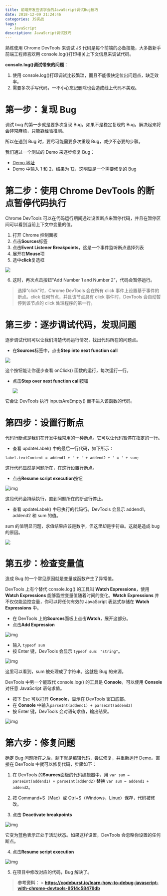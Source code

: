 ```yaml
---
title: 前端开发应该学会的JavaScript调试Bug技巧
date: 2018-12-09 21:24:46
categories: JS实战
tags:
  - JavaScript
description: JavaScript调试技巧
---
```


熟练使用 Chrome DevTools 来调试 JS 代码是每个前端的必备技能，大多数新手前端工程师喜欢用 console.log()打印相关上下文信息来调试代码。

**console.log()调试带来的问题**：

1. 使用 console.log()打印调试比较繁琐，而且不能很快定位出问题点，缺乏效率。
2. 需要多次手写代码，一不小心忘记删除也会造成线上代码不美观。

# 第一步：复现 Bug

调试 bug 的第一步就是要多次复现 Bug，如果不是稳定复现的 Bug，解决起来将会非常麻烦，只能靠经验推测。

所以在遇到 Bug 时，要尽可能需要多次重现 Bug，减少不必要的步骤。

我们通过一个测试的 Demo 来逐步修复 Bug：

- [Demo 地址](https://googlechrome.github.io/devtools-samples/debug-js/get-started)
- Demo 中输入 1 和 2，结果为 12，这明显是一个需要修复的 Bug

# 第二步：使用 Chrome DevTools 的断点暂停代码执行

Chrome DevTools 可以在代码运行期间通过设置断点来暂停代码，并且在暂停区间可以看到当前上下文中变量的值。

1. 打开 Chrome 控制面板
2. 点击**Sources**标签
3. 点击**Event Listener Breakpoints**，这是一个事件监听断点选择列表
4. 展开在**Mouse**项
5. 选中**click**复选框

![](https://github.com/facebesidewyj/facebesidewyj.github.io/blob/master/images/%E4%BC%81%E4%B8%9A%E5%BE%AE%E4%BF%A1%E6%88%AA%E5%9B%BE_cd5ea0ea-09fc-44d4-8a76-ee80e84165db.png)

6. 这时，再次点击按钮“Add Number 1 and Number 2”，代码会暂停运行。

> 选择“click”时，Chrome DevTools 会在所有 click 事件上设置基于事件的断点。click 任何节点，并且该节点具有 click 事件时，DevTools 会自动暂停到该节点的 click 处理程序的第一行。

# 第三步：逐步调试代码，发现问题

逐步调试代码可以让我们清楚代码运行情况，找出代码所在的问题点。

- 在**Sources**标签中，点击**Step into next function call**

![](https://github.com/facebesidewyj/facebesidewyj.github.io/blob/master/images/%E4%BC%81%E4%B8%9A%E5%BE%AE%E4%BF%A1%E6%88%AA%E5%9B%BE_6f6ca455-08d2-4dda-b2a5-fb6911228f64.png)

这个按钮能让你逐步查看 onClick() 函数的运行，每次运行一行。

- 点击**Step over next function call**按钮

  ![](https://github.com/facebesidewyj/facebesidewyj.github.io/blob/master/images/%E4%BC%81%E4%B8%9A%E5%BE%AE%E4%BF%A1%E6%88%AA%E5%9B%BE_6f6ca455-08d2-4dda-b2a5-fb6911228f64.png)

它会让 DevTools 执行 inputsAreEmpty() 而不进入该函数的代码。

# 第四步：设置行断点

代码行断点是我们在开发中经常用的一种断点。它可以让代码暂停在指定的一行。

- 查看 updateLabel() 中的最后一行代码，如下所示：

```text
label.textContent = addend1 + ' + ' + addend2 + ' = ' + sum;
```

这行代码显然是问题所在，在这行设置行断点。

- 点击**Resume script execution**按钮

![img](https://github.com/facebesidewyj/facebesidewyj.github.io/blob/master/images/%E4%BC%81%E4%B8%9A%E5%BE%AE%E4%BF%A1%E6%88%AA%E5%9B%BE_bd761f19-048e-40e1-8506-a0e71f36e3a2.png)

这段代码会持续执行，直到问题所在的断点行停止。

- 查看 updateLabel() 中已执行的代码行。DevTools 会显示 addend1，addend2 和 sum 的值。

sum 的值明显问题，求值结果应该是数字，但这里却是字符串。这就是造成 bug 的原因。

![](https://github.com/facebesidewyj/facebesidewyj.github.io/blob/master/images/%E4%BC%81%E4%B8%9A%E5%BE%AE%E4%BF%A1%E6%88%AA%E5%9B%BE_50ae6605-ee58-458f-ab6c-52262c8df337.png)

# 第五步：检查变量值

造成 Bug 的一个常见原因就是变量或函数产生了异常值。

DevTools 上有个替代 console.log() 的工具叫 **Watch Expressions**，使用 **Watch Expressions** 能够监控变量值随着时间的变化。**Watch Expressions** 并不仅仅能监控变量，你可以将任何有效的 JavaScript 表达式存储在 **Watch Expressions** 中。

- 在 DevTools 上的**Sources**面板上点击**Watch**，展开这部分。
- 点击**Add Expression**

![img](https://github.com/facebesidewyj/facebesidewyj.github.io/blob/master/images/%E4%BC%81%E4%B8%9A%E5%BE%AE%E4%BF%A1%E6%88%AA%E5%9B%BE_5cca3485-41e2-41e0-ac37-671580e63872.png)

- 输入 `typeof sum`
- 按 Enter 键，DevTools 会显示 `typeof sum: "string"`。

![img](https://github.com/facebesidewyj/facebesidewyj.github.io/blob/master/images/%E4%BC%81%E4%B8%9A%E5%BE%AE%E4%BF%A1%E6%88%AA%E5%9B%BE_803f22d6-0575-404f-912f-15e9c9205cd9.png)

这里可以看到，sum 被处理成了字符串。这就是 Bug 的来源。

DevTools 中另一个能取代 console.log() 的工具是 **Console**，可以使用 **Console** 对任意 JavaScript 语句求值。

- 按下 Esc 可以打开 **Console**，显示在 DevTools 窗口底部。
- 在 **Console** 中输入`parseInt(addend1) + parseInt(addend2)`
- 按 Enter 键，DevTools 会对语句求值，输出结果。

![img](https://github.com/facebesidewyj/facebesidewyj.github.io/blob/master/images/%E4%BC%81%E4%B8%9A%E5%BE%AE%E4%BF%A1%E6%88%AA%E5%9B%BE_0b266779-82f4-4a80-a97d-8ebf23008647.png)

# 第六步：修复问题

确定 Bug 问题所在之后，剩下就是编辑代码，尝试修复，并重新运行 Demo。直接在 DevTools 中就可以修复代码，步骤如下：

1. 在 DevTools 的**Sources**面板的代码编辑器中，用 `var sum = parseInt(addend1) + parseInt(addend2)` 替换 `var sum = addend1 + addend2`。

2. 按 Command+S（Mac）或 Ctrl+S（Windows，Linux）保存，代码被修改。

3. 点击 **Deactivate breakpoints**

![img](https://github.com/facebesidewyj/facebesidewyj.github.io/blob/master/images/0_hyuaGwUfClHRIpuk.png)

它变为蓝色表示正处于活动状态。如果这样设置，DevTools 会忽略你设置的任何断点。

4. 点击**Resume script execution**

![img](https://github.com/facebesidewyj/facebesidewyj.github.io/blob/master/images/%E4%BC%81%E4%B8%9A%E5%BE%AE%E4%BF%A1%E6%88%AA%E5%9B%BE_bd761f19-048e-40e1-8506-a0e71f36e3a2.png)

5. 在项目中修改对应的代码，Bug 解决了。

> **参考资料：** > **https://codeburst.io/learn-how-to-debug-javascript-with-chrome-devtools-9514c58479db**
